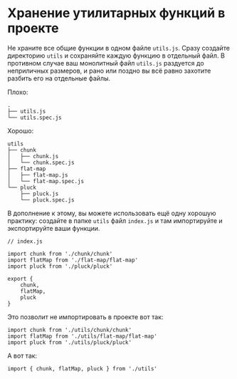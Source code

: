 # Хранение утилитарных функций в проекте

Не храните все общие функции в одном файле `utils.js`. Сразу создайте директорию `utils` и сохраняйте каждую функцию в отдельный файл. В противном случае ваш монолитный файл `utils.js` раздуется до неприличных размеров, и рано или поздно вы всё равно захотите разбить его на отдельные файлы.

Плохо:

```
.
├── utils.js
└── utils.spec.js
```

Хорошо:

```
utils
├── chunk
│   ├── chunk.js
│   └── chunk.spec.js
├── flat-map
│   ├── flat-map.js
│   └── flat-map.spec.js
└── pluck
    ├── pluck.js
    └── pluck.spec.js
```

В дополнение к этому, вы можете использовать ещё одну хорошую практику: создайте в папке `utils` файл `index.js` и там импортируйте и экспортируйте ваши функции.
```
// index.js

import chunk from './chunk/chunk'
import flatMap from './flat-map/flat-map'
import pluck from './pluck/pluck'

export {
	chunk,
	flatMap,
	pluck
}
```

Это позволит не импортировать в проекте вот так:
```
import chunk from './utils/chunk/chunk'
import flatMap from './utils/flat-map/flat-map'
import pluck from './utils/pluck/pluck'
```
А вот так:
```
import { chunk, flatMap, pluck } from './utils'
```
